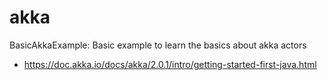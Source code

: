 # akka

BasicAkkaExample: Basic example to learn the basics about akka actors
- https://doc.akka.io/docs/akka/2.0.1/intro/getting-started-first-java.html

